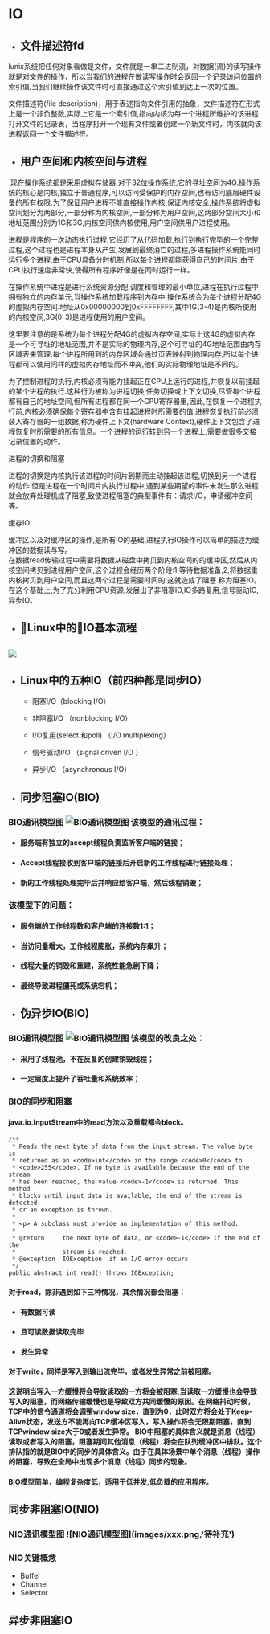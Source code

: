 # IO

* ## 文件描述符fd

lunix系统把任何对象看做是文件，文件就是一串二进制流，对数据\(流\)的读写操作就是对文件的操作，所以当我们的进程在做读写操作时会返回一个记录访问位置的索引值,当我们继续操作该文件时可直接通过这个索引值到达上一次的位置。

文件描述符\(file description\)，用于表述指向文件引用的抽象，文件描述符在形式上是一个非负整数,实际上它是一个索引值,指向内核为每一个进程所维护的该进程打开文件的记录表，当程序打开一个现有文件或者创建一个新文件时，内核就向该进程返回一个文件描述符。

* ## 用户空间和内核空间与进程

 现在操作系统都是采用虚拟存储器,对于32位操作系统,它的寻址空间为4G.操作系统的核心是内核,独立于普通程序,可以访问受保护的内存空间,也有访问底层硬件设备的所有权限.为了保证用户进程不能直接操作内核,保证内核安全,操作系统将虚拟空间划分为两部分,一部分称为内核空间,一部分称为用户空间,这两部分空间大小和地址范围分别为1G和3G,内核空间供内核使用,用户空间供用户进程使用。

进程是程序的一次动态执行过程,它经历了从代码加载,执行到执行完毕的一个完整过程,这个过程也是进程本身从产生,发展到最终消亡的过程,多进程操作系统能同时运行多个进程,由于CPU具备分时机制,所以每个进程都能获得自己的时间片,由于CPU执行速度非常快,使得所有程序好像是在同时运行一样。

在操作系统中进程是进行系统资源分配,调度和管理的最小单位,进程在执行过程中拥有独立的内存单元,当操作系统加载程序到内存中,操作系统会为每个进程分配4G的虚拟内存空间.地址从0x00000000到0xFFFFFFFF,其中1G\(3-4\)是内核所使用的内核空间,3G\(0-3\)是进程使用的用户空间。

这里要注意的是系统为每个进程分配4G的虚拟内存空间,实际上这4G的虚拟内存是一个可寻址的地址范围,并不是实际的物理内存,这个可寻址的4G地址范围由内存区域表来管理.每个进程所用到的内存区域会通过页表映射到物理内存,所以每个进程都可以使用同样的虚拟内存地址而不冲突,他们的实际物理地址是不同的。

为了控制进程的执行,内核必须有能力挂起正在CPU上运行的进程,并恢复以前挂起的某个进程的执行.这种行为被称为进程切换,任务切换或上下文切换,尽管每个进程都有自己的地址空间,但所有进程都在同一个CPU寄存器里,因此,在恢复一个进程执行前,内核必须确保每个寄存器中含有挂起进程时所需要的值.进程恢复执行前必须装入寄存器的一组数据,称为硬件上下文\(hardware Context\),硬件上下文包含了进程恢复时所需要的所有信息。一个进程的运行转到另一个进程上,需要做很多交接记录位置的动作。

进程的切换和阻塞

进程的切换是内核执行该进程的时间片到期而主动挂起该进程,切换到另一个进程的动作.但是进程在一个时间片内执行过程中,遇到某些期望的事件未发生那么进程就会放弃处理机成了阻塞,致使进程阻塞的典型事件有：请求I/O，申请缓冲空间等。

缓存IO

缓冲区以及对缓冲区的操作,是所有IO的基础,进程执行IO操作可以简单的描述为缓冲区的数据读与写。  
在数据read传输过程中需要将数据从磁盘中拷贝到内核空间的的缓冲区,然后从内核空间拷贝到进程用户空间,这个过程会经历两个阶段:1,等待数据准备,2,将数据重内核拷贝到用户空间,而且这两个过程是需要时间的,这就造成了阻塞.称为阻塞IO。在这个基础上,为了充分利用CPU资源,发展出了非阻塞IO,IO多路复用,信号驱动IO,异步IO。

* ## Linux中的IO基本流程

## ![](/socket/images/io-in-linux.jpg)

* ## Linux中的五种IO（前四种都是同步IO）

  * 阻塞I/O（blocking I/O）



  * 非阻塞I/O （nonblocking I/O）

  * I/O复用\(select 和poll\) （I/O multiplexing）

  * 信号驱动I/O （signal driven I/O ）

  * 异步I/O （asynchronous I/O）

* ## 同步阻塞IO\(BIO\)

### BIO通讯模型图 ![BIO通讯模型图](images/bio0.jpg) 该模型的通讯过程：

* #### 服务端有独立的accept线程负责监听客户端的链接；
* #### Accept线程接收到客户端的链接后开启新的工作线程进行链接处理；
* #### 新的工作线程处理完毕后并响应给客户端，然后线程销毁；

### 该模型下的问题：

* #### 服务端的工作线程数和客户端的连接数1:1；
* #### 当访问量增大，工作线程膨胀，系统内存飙升；
* #### 线程大量的销毁和重建，系统性能急剧下降；
* #### 最终导致进程僵死或系统宕机；
* ## 伪异步IO\(BIO\)

### BIO通讯模型图 ![BIO通讯模型图](images/bio1.jpg) 该模型的改良之处：

* #### 采用了线程池，不在反复的创建销毁线程；
* #### 一定层度上提升了吞吐量和系统效率；

### BIO的同步和阻塞

#### java.io.InputStream中的read方法以及重载都会block。

```
/**
 * Reads the next byte of data from the input stream. The value byte is
 * returned as an <code>int</code> in the range <code>0</code> to
 * <code>255</code>. If no byte is available because the end of the stream
 * has been reached, the value <code>-1</code> is returned. This method
 * blocks until input data is available, the end of the stream is detected,
 * or an exception is thrown.
 *
 * <p> A subclass must provide an implementation of this method.
 *
 * @return     the next byte of data, or <code>-1</code> if the end of the
 *             stream is reached.
 * @exception  IOException  if an I/O error occurs.
 */
public abstract int read() throws IOException;
```

#### 对于read，除非遇到如下三种情况，其余情况都会阻塞：

* #### 有数据可读
* #### 且可读数据读取完毕
* #### 发生异常

#### 对于write，同样是写入到输出流完毕，或者发生异常之前被阻塞。

#### 这说明当写入一方缓慢将会导致读取的一方将会被阻塞,当读取一方缓慢也会导致写入的阻塞，而网络传输缓慢也是导致双方共同缓慢的原因。在网络抖动时候，TCP中的信令通道将会调整window size，直到为0，此时双方将会处于Keep-Alive状态，发送方不能再向TCP缓冲区写入，写入操作将会无限期阻塞，直到TCPwindow size大于0或者发生异常。 BIO中阻塞的具体含义就是消息（线程）读取或者写入的阻塞，阻塞期间其他消息（线程）将会在队列缓冲区中排队。这个排队指的就是BIO中的同步的具体含义。由于在具体场景中单个消息（线程）操作的阻塞，导致在全局中出现多个消息（线程）同步的现象。

#### BIO模型简单，编程复杂度低，适用于低并发,低负载的应用程序。

## 同步非阻塞IO\(NIO\)

### NIO通讯模型图 !\[NIO通讯模型图\]\(images/xxx.png,'待补充'\)

### NIO关键概念

* Buffer
* Channel
* Selector

## 异步非阻塞IO



